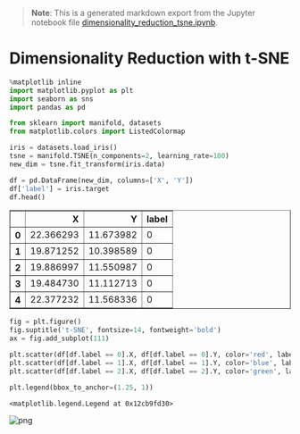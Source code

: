 > **Note**: This is a generated markdown export from the Jupyter notebook file [dimensionality_reduction_tsne.ipynb](dimensionality_reduction_tsne.ipynb).

# Dimensionality Reduction with t-SNE

```python
%matplotlib inline
import matplotlib.pyplot as plt
import seaborn as sns
import pandas as pd

from sklearn import manifold, datasets
from matplotlib.colors import ListedColormap

```

```python
iris = datasets.load_iris()
tsne = manifold.TSNE(n_components=2, learning_rate=100)
new_dim = tsne.fit_transform(iris.data)
```

```python
df = pd.DataFrame(new_dim, columns=['X', 'Y'])
df['label'] = iris.target
df.head()
```

<div>
<table border="1" class="dataframe">
  <thead>
    <tr style="text-align: right;">
      <th></th>
      <th>X</th>
      <th>Y</th>
      <th>label</th>
    </tr>
  </thead>
  <tbody>
    <tr>
      <th>0</th>
      <td>22.366293</td>
      <td>11.673982</td>
      <td>0</td>
    </tr>
    <tr>
      <th>1</th>
      <td>19.871252</td>
      <td>10.398589</td>
      <td>0</td>
    </tr>
    <tr>
      <th>2</th>
      <td>19.886997</td>
      <td>11.550987</td>
      <td>0</td>
    </tr>
    <tr>
      <th>3</th>
      <td>19.484730</td>
      <td>11.112713</td>
      <td>0</td>
    </tr>
    <tr>
      <th>4</th>
      <td>22.377232</td>
      <td>11.568336</td>
      <td>0</td>
    </tr>
  </tbody>
</table>
</div>

```python
fig = plt.figure()
fig.suptitle('t-SNE', fontsize=14, fontweight='bold')
ax = fig.add_subplot(111)

plt.scatter(df[df.label == 0].X, df[df.label == 0].Y, color='red', label=iris.target_names[0])
plt.scatter(df[df.label == 1].X, df[df.label == 1].Y, color='blue', label=iris.target_names[1])
plt.scatter(df[df.label == 2].X, df[df.label == 2].Y, color='green', label=iris.target_names[2])

plt.legend(bbox_to_anchor=(1.25, 1))
```

    <matplotlib.legend.Legend at 0x12cb9fd30>

![png](dimensionality_reduction_tsne_files/dimensionality_reduction_tsne_4_1.png)
